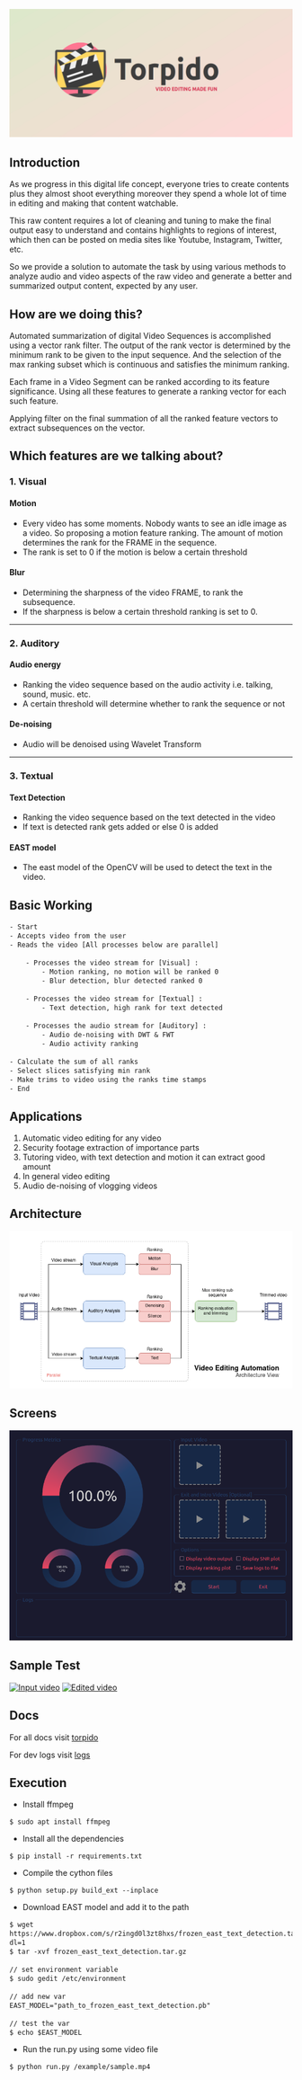 ![logo](https://github.com/AP-Atul/Torpido/blob/master/img/torpido.png)

## Introduction
As we progress in this digital life concept, everyone tries to create contents plus they almost shoot
everything moreover they spend a whole lot of time in editing and making that content watchable.

This raw content requires a lot of cleaning and tuning to make the final output easy to understand and
contains highlights to regions of interest, which then can be posted on media sites like Youtube,
Instagram, Twitter, etc.

So we provide a solution to automate the task by using various methods to analyze audio and video
aspects of the raw video and generate a better and summarized output content, expected by any user.


## How are we doing this?
Automated summarization of digital Video Sequences is accomplished using a vector rank filter. The
output of the rank vector is determined by the minimum rank to be given to the input sequence. And the
selection of the max ranking subset which is continuous and satisfies the minimum ranking.

Each frame in a Video Segment can be ranked according to its feature significance. Using all these
features to generate a ranking vector for each such feature.

Applying filter on the final summation of all the ranked feature vectors to extract subsequences on the
vector.


## Which features are we talking about?
### 1. Visual 
#### Motion 
* Every video has some moments. Nobody wants to see an idle image as a video. So proposing
a motion feature ranking. The amount of motion determines the rank for the FRAME in the
sequence.
* The rank is set to 0 if the motion is below a certain threshold

#### Blur
* Determining the sharpness of the video FRAME, to rank the subsequence.
* If the sharpness is below a certain threshold ranking is set to 0.
----------------------
### 2. Auditory 
#### Audio energy
* Ranking the video sequence based on the audio activity i.e. talking, sound, music. etc.
* A certain threshold will determine whether to rank the sequence or not

#### De-noising
* Audio will be denoised using Wavelet Transform
----------------------
### 3. Textual
#### Text Detection
* Ranking the video sequence based on the text detected in the video
* If text is detected rank gets added or else 0 is added

#### EAST model
* The east model of the OpenCV will be used to detect the text in the video.


## Basic Working

```
- Start
- Accepts video from the user
- Reads the video [All processes below are parallel]

    - Processes the video stream for [Visual] :
        - Motion ranking, no motion will be ranked 0
        - Blur detection, blur detected ranked 0

    - Processes the video stream for [Textual] :
        - Text detection, high rank for text detected

    - Processes the audio stream for [Auditory] :
        - Audio de-noising with DWT & FWT
        - Audio activity ranking

- Calculate the sum of all ranks
- Select slices satisfying min rank
- Make trims to video using the ranks time stamps
- End
```


## Applications

1. Automatic video editing for any video
2. Security footage extraction of importance parts
3. Tutoring video, with text detection and motion it can extract good amount
4. In general video editing
5. Audio de-noising of vlogging videos


## Architecture
![arch](https://github.com/AP-Atul/Torpido/blob/master/img/arch.png)


## Screens

![window](https://github.com/AP-Atul/Torpido/blob/master/img/window.png)

## Sample Test

[![Input video](https://img.youtube.com/vi/mS1yLQg0Vb0/0.jpg)](https://www.youtube.com/watch?v=mS1yLQg0Vb0)
[![Edited video](https://img.youtube.com/vi/6BI9O0n-Wso/0.jpg)](https://www.youtube.com/watch?v=6BI9O0n-Wso)


## Docs

For all docs visit [torpido](https://ap-atul.github.io/torpido/)

For dev logs visit [logs](https://github.com/AP-Atul/Torpido/tree/master/logs)

## Execution
* Install ffmpeg
```
$ sudo apt install ffmpeg
```

* Install all the dependencies
```
$ pip install -r requirements.txt
```

* Compile the cython files
```
$ python setup.py build_ext --inplace
```

* Download EAST model and add it to the path
```
$ wget  https://www.dropbox.com/s/r2ingd0l3zt8hxs/frozen_east_text_detection.tar.gz?dl=1
$ tar -xvf frozen_east_text_detection.tar.gz

// set environment variable
$ sudo gedit /etc/environment

// add new var
EAST_MODEL="path_to_frozen_east_text_detection.pb"

// test the var
$ echo $EAST_MODEL
```

* Run the run.py using some video file
```
$ python run.py /example/sample.mp4
```


